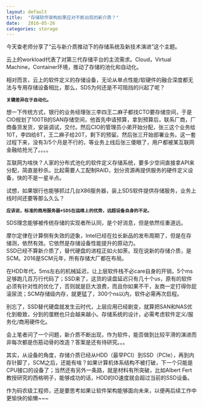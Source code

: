 ```yaml
---
layout: default
title:  "存储软件架构如果应对不断出现的新介质？"
date:   2016-05-26
categories: storage
---
```


今天查老师分享了“云与新介质推动下的存储系统及新技术演进”这个主题。  

云上的workload代表了对第三代存储平台的主流需求。Cloud，Virtual Machine，Container环境，推动了存储的池化和自动化。  

相对而言，云上的软件定义的存储设备，无论从单点性能/软硬件的融合深度都无法与专用存储设备相比，那么，SDS为何还是不可阻挡的兴起了呢？  

**`关键差异在于自动化。`**  

想一下传统方式，银行的业务经理张三李四王二麻子都找CTO要存储空间，于是CIO规划了100TB的SAN存储空间，他首先申请预算，拿到预算后，联系厂商，厂商备货发货，安装调试，交付。然后CIO的管理员小弟开始分配，张三这个业务给10T，李四给8T，王二麻子给20T，剩下的预留。然后张三开始部署业务。这一套过程下来，没有3/5个月是不行的，等业务上线后张三傻眼了，用户都被某互联网金融给抢光了。。。。    

互联网为啥快？人家的分布式池化的软件定义存储系统，要多少空间直接拿API来分配，简直是秒杀。比起需要人工配制RAID，划分资源再提供服务的硬件定义设备，快的不是一星半点。    

试想，如果银行也能够抓过几台X86服务器，装上SDS软件提供存储服务，业务上线时间还要等那么久么？   

**`应该说，标准的商用服务器+SDS在运维上的优势，远超设备自身的不足。`**

SDS理念能够被传统存储的实现者所认同，是个好消息，但是依然任重道远。  

摩尔定律在计算侧有失效的迹象，Intel已经在拉长新品的发布周期了，但是在存储测，依然有效。它依然是存储设备性能提升的原动力。  
SSD已经不算新介质了，替代硬盘的进程正如火如荼。现在说新的存储介质，是SCM。2016是SCM元年，所有存储大厂都在布局。  

在HDD年代，5ms左右的机械延迟，让上层软件栈不必care自身的开销，5个ms足够跑几百万行代码了；SSD来了，这货的读盘延迟只有几十个us，原有的软件必须有针对性的优化了，否则就是巨大浪费，而且你如果不干，友商一定打得你屁滚尿流；SCM存储级内存，就更猛了，300个ns以内，软件必需再次启程。    

别忘了，SSD替代硬盘就发生云时代，上层应用已经剧变，就算把SAN和NAS优化到极致，分到的蛋糕也只会越来越小。存储系统的设计，必需考虑软件定义/服务化/商用硬件化。  

会上笔者问了一个问题，新介质不断出现，作为软件，能否做到比较平滑的演进而非每次都是伤筋动骨的改造？答案是还有待研究。。。  

其实，从设备的角度，存储介质已经从HDD（最早PCI）到SSD（PCIe），再到内存针脚了，SCM之后，还能有啥？如果计算机体系结构不被打破，下一个只能是CPU接口的设备了；当然还有另外一条路，就是材料有所突破，比如Albert Fert教授研究的西格明子，能够成功的话，HDD的IO速度就会超过当前的SSD设备。   

作为码农级工程师，还是要思考如果让软件架构能够面向未来，以便再后续工作中更愉快的偷懒~~~   